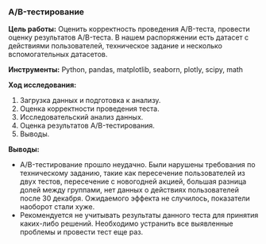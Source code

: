 ### A/B-тестирование
**Цель работы:** Оценить корректность проведения A/B-теста, провести оценку результатов A/B-теста. В нашем распоряжении есть датасет с действиями пользователей, техническое задание и несколько вспомогательных датасетов.  
  
**Инструменты:** Python, pandas, matplotlib, seaborn, plotly, scipy, math  
  
**Ход исследования:**  
1. Загрузка данных и подготовка к анализу.  
2. Оценка корректности проведения теста.  
3. Исследовательский анализ данных.  
4. Оценка результатов A/B-тестирования.  
5. Выводы.  
  
**Выводы:** 
- A/B-тестирование прошло неудачно. Были нарушены требования по техническому заданию, такие как пересечение пользователей из двух тестов, пересечение с новогодней акцией, большая разница долей между группами, нет данных о действиях пользователей после 30 декабря. Ожидаемого эффекта не случилось, показатели наоборот стали хуже.
- Рекомендуется не учитывать результаты данного теста для принятия каких-либо решений. Необходимо устранить все выявленные проблемы и провести тест еще раз.

